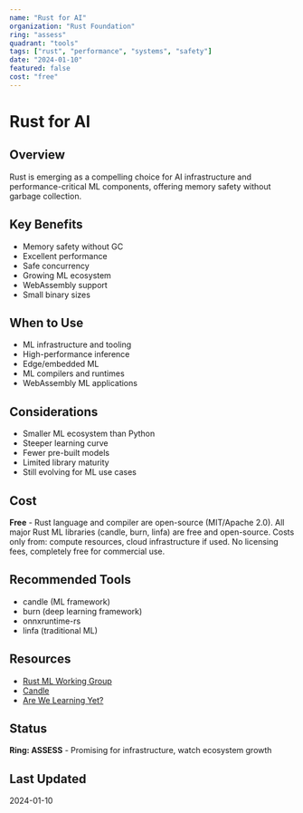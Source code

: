 ```yaml
---
name: "Rust for AI"
organization: "Rust Foundation"
ring: "assess"
quadrant: "tools"
tags: ["rust", "performance", "systems", "safety"]
date: "2024-01-10"
featured: false
cost: "free"
---
```


# Rust for AI

## Overview
Rust is emerging as a compelling choice for AI infrastructure and performance-critical ML components, offering memory safety without garbage collection.

## Key Benefits
- Memory safety without GC
- Excellent performance
- Safe concurrency
- Growing ML ecosystem
- WebAssembly support
- Small binary sizes

## When to Use
- ML infrastructure and tooling
- High-performance inference
- Edge/embedded ML
- ML compilers and runtimes
- WebAssembly ML applications

## Considerations
- Smaller ML ecosystem than Python
- Steeper learning curve
- Fewer pre-built models
- Limited library maturity
- Still evolving for ML use cases

## Cost
**Free** - Rust language and compiler are open-source (MIT/Apache 2.0). All major Rust ML libraries (candle, burn, linfa) are free and open-source. Costs only from: compute resources, cloud infrastructure if used. No licensing fees, completely free for commercial use.

## Recommended Tools
- candle (ML framework)
- burn (deep learning framework)
- onnxruntime-rs
- linfa (traditional ML)

## Resources
- [Rust ML Working Group](https://github.com/rust-ml)
- [Candle](https://github.com/huggingface/candle)
- [Are We Learning Yet?](http://www.arewelearningyet.com/)

## Status
**Ring: ASSESS** - Promising for infrastructure, watch ecosystem growth

## Last Updated
2024-01-10
